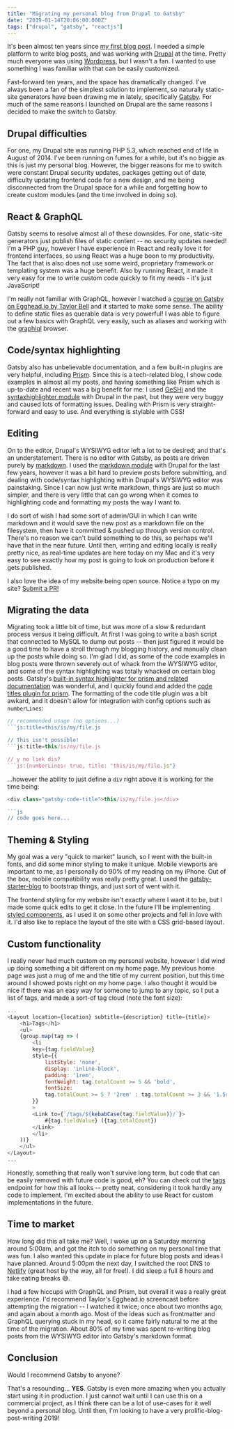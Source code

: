 ```yaml
---
title: "Migrating my personal blog from Drupal to Gatsby"
date: "2019-01-14T20:06:00.000Z"
tags: ["drupal", "gatsby", "reactjs"]
---
```


It's been almost ten years since [my first blog post](/2009/09/21/preventing-injection-attacks-and-securing-your-website/). I needed a simple platform to write blog posts, and was working with [Drupal](https://www.drupal.org/) at the time. Pretty much everyone was using [Wordpress](https://wordpress.com/), but I wasn't a fan. I wanted to use something I was familiar with that can be easily customized.

Fast-forward ten years, and the space has dramatically changed. I've always been a fan of the simplest solution to implement, so naturally static-site generators have been drawing me in lately, specifically [Gatsby](https://www.gatsbyjs.org/). For much of the same reasons I launched on Drupal are the same reasons I decided to make the switch to Gatsby.

## Drupal difficulties

For one, my Drupal site was running PHP 5.3, which reached end of life in August of 2014. I've been running on fumes for a while, but it's no biggie as this is just my personal blog. However, the bigger reasons for me to switch were constant Drupal security updates, packages getting out of date, difficulty updating frontend code for a new design, and me being disconnected from the Drupal space for a while and forgetting how to create custom modules (and the time involved in doing so).

## React & GraphQL

Gatsby seems to resolve almost all of these downsides. For one, static-site generators just publish files of static content -- no security updates needed! I'm a PHP guy, however I have experience in React and really love it for frontend interfaces, so using React was a huge boon to my productivity. The fact that is also does not use some weird, proprietary framework or templating system was a huge benefit. Also by running React, it made it very easy for me to write custom code quickly to fit my needs - it's just JavaScript!

I'm really not familiar with GraphQL, however I watched a <a href="https://egghead.io/courses/build-a-blog-with-react-and-markdown-using-gatsby" target="_blank">course on Gatsby on Egghead.io by Taylor Bell</a> and it started to make some sense. The ability to define static files as querable data is very powerful! I was able to figure out a few basics with GraphQL very easily, such as aliases and working with the <a href="https://github.com/graphql/graphiql" target="_blank">graphiql</a> browser.

## Code/syntax highlighting

Gatsby also has <a herf="https://www.gatsbyjs.org/docs/" target="_blank">unbelievable documentation</a>, and a few built-in plugins are very helpful, including <a href="https://prismjs.com/" target="_blank">Prism</a>. Since this is a tech-related blog, I show code examples in almost all my posts, and having something like Prism which is up-to-date and recent was a big benefit for me. I used <a href="http://qbnz.com/highlighter/" target="_blank">GeSHi</a> and the <a href="https://www.drupal.org/project/syntaxhighlighter" target="_blank">syntaxhighlighter module</a> with Drupal in the past, but they were very buggy and caused lots of formatting issues. Dealing with Prism is very straight-forward and easy to use. And everything is stylable with CSS!

## Editing

On to the editor, Drupal's WYSIWYG editor left a lot to be desired; and that's an understatement. There is no editor with Gatsby, as posts are driven purely by <a href="https://en.wikipedia.org/wiki/Markdown" target="_blank">markdown</a>. I used the <a href="https://www.drupal.org/project/markdown" target="_blank">markdown module</a> with Drupal for the last few years, however it was a bit hard to preview posts before submitting, and dealing with code/syntax highlighting within Drupal's WYSIWYG editor was painstaking. Since I can now just write markdown, things are just so much simpler, and there is very little that can go wrong when it comes to highlighting code and formatting my posts the way I want to.

I do sort of wish I had some sort of admin/GUI in which I can write markdown and it would save the new post as a markdown file on the filesystem, then have it committed & pushed up through version control. There's no reason we can't build something to do this, so perhaps we'll have that in the near future. Until then, writing and editing locally is really pretty nice, as real-time updates are here today on my Mac and it's very easy to see exactly how my post is going to look on production before it gets published.

I also love the idea of my website being open source. Notice a typo on my site? <a href="https://github.com/markshust/markshust.com" target="_blank">Submit a PR!</a>

## Migrating the data

Migrating took a little bit of time, but was more of a slow & redundant process versus it being difficult. At first I was going to write a bash script that connected to MySQL to dump out posts -- then just figured it would be a good time to have a stroll through my blogging history, and manually clean up the posts while doing so. I'm glad I did, as some of the code examples in blog posts were thrown severely out of whack from the WYSIWYG editor, and some of the syntax highlighting was totally whacked on certain blog posts. Gatsby's <a href="https://www.gatsbyjs.org/packages/gatsby-remark-prismjs/" target="_blakn">built-in syntax highlighter for prism and related documentation</a> was wonderful, and I quickly found and added the <a href="https://www.gatsbyjs.org/packages/gatsby-remark-code-titles/" target="_blank">code titles plugin for prism</a>. The formatting of the code title plugin was a bit awkard, and it doesn't allow for integration with config options such as `numberLines`:

```js
// recommended usage (no options...)
```js:title=this/is/my/file.js

// This isn't possible!
```js:title=this/is/my/file.js

// y no liek dis?
```js:{numberLines: true, title: "this/is/my/file.js"}
```

...however the ability to just define a `div` right above it is working for the time being:

```js
<div class="gatsby-code-title">this/is/my/file.js</div>

```js
// code goes here...
```

## Theming & Styling

My goal was a very "quick to market" launch, so I went with the built-in fonts, and did some minor styling to make it unique. Mobile viewports are important to me, as I personally do 90% of my reading on my iPhone. Out of the box, mobile compatibility was really pretty great. I used the <a href="https://github.com/gatsbyjs/gatsby-starter-blog" target="_blank">gatsby-starter-blog</a> to bootstrap things, and just sort of went with it.

The frontend styling for my website isn't exactly where I want it to be, but I made some quick edits to get it close. In the future I'll be implementing <a href="https://www.styled-components.com/" target="_blank">styled components</a>, as I used it on some other projects and fell in love with it. I'd also like to replace the layout of the site with a CSS grid-based layout.

## Custom functionality

I really never had much custom on my personal website, however I did wind up doing something a bit different on my home page. My previous home page was just a mug of me and the title of my current position, but this time around I showed posts right on my home page. I also thought it would be nice if there was an easy way for someone to jump to any topic, so I put a list of tags, and made a sort-of tag cloud (note the font size):

```jsx:title=src/pages/tags.js
...
<Layout location={location} subtitle={description} title={title}>
    <h1>Tags</h1>
    <ul>
    {group.map(tag => (
        <li
        key={tag.fieldValue}
        style={{ 
            listStyle: 'none',
            display: 'inline-block',
            padding: '1rem',
            fontWeight: tag.totalCount >= 5 && 'bold',
            fontSize:
            tag.totalCount >= 5 ? '2rem' : tag.totalCount >= 3 && '1.5rem',
        }}
        >
        <Link to={`/tags/${kebabCase(tag.fieldValue)}/`}>
            #{tag.fieldValue} ({tag.totalCount})
        </Link>
        </li>
    ))}
    </ul>
</Layout>
...
```

Honestly, something that really won't survive long term, but code that can be easily removed with future code is good, eh? You can check out the [tags](/tags) endpoint for how this all looks -- pretty neat, considering it took hardly any code to implement. I'm excited about the ability to use React for custom implementations in the future.

## Time to market

How long did this all take me? Well, I woke up on a Saturday morning around 5:00am, and got the itch to do something on my personal time that was fun. I also wanted this update in place for future blog posts and ideas I have planned. Around 5:00pm the next day, I switched the root DNS to <a href="https://www.netlify.com/" target="_blank">Netlify</a> (great host by the way, all for free!). I did sleep a full 8 hours and take eating breaks 😅.

I had a few hiccups with GraphQL and Prism, but overall it was a really great experience. I'd recommend Taylor's Egghead.io screencast before attempting the migration -- I watched it twice; once about two months ago, and again about a month ago. Most of the ideas such as frontmatter and GraphQL querying stuck in my head, so it came fairly natural to me at the time of the migration. About 80% of my time was spent re-writing blog posts from the WYSIWYG editor into Gatsby's markdown format.

## Conclusion

Would I recommend Gatsby to anyone?

That's a resounding... **YES**. Gatsby is even more amazing when you actually start using it in production. I just cannot wait until I can use this on a commercial project, as I think there can be a lot of use-cases for it well beyond a personal blog. Until then, I'm looking to have a very prolific-blog-post-writing 2019!
